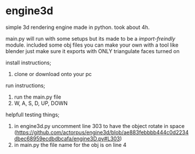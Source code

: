 # engine3d
simple 3d rendering engine made in python. took about 4h.

main.py will run with some setups but its made to be a *import-freindly* module.
included some obj files you can make your own with a tool like blender just make sure it exports with ONLY triangulate faces turned on

install instructions;
1) clone or download onto your pc

run instructions;
1) run the main.py file
2) W, A, S, D, UP, DOWN

helpfull testing things;
1) in engine3d.py uncomment line 303 to have the object rotate in space (https://github.com/actorpus/engine3d/blob/ae883febbbb444c0d2234dbec68959ecdbdbcafa/engine3D.py#L303)
2) in main.py the file name for the obj is on line 4
